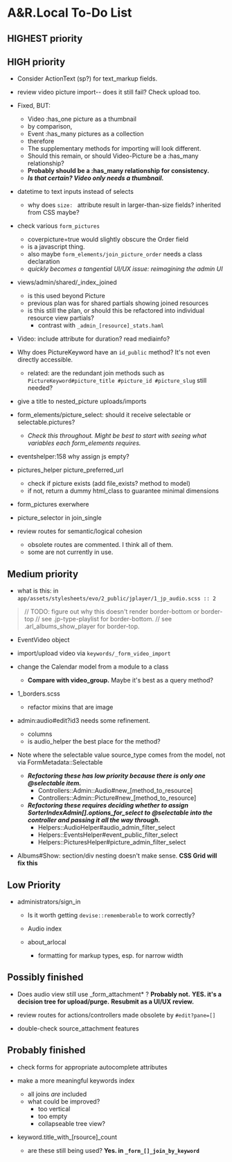 # A&R.Local To-Do List


## HIGHEST priority


## HIGH priority

- Consider ActionText (sp?) for text_markup fields.

- review video picture import-- does it still fail? Check upload too.
- Fixed, BUT:
  - Video :has_one picture as a thumbnail
  -   by comparison,
  - Event :has_many pictures as a collection
  -   therefore
  - The supplementary methods for importing will look different.
  - Should this remain, or should Video-Picture be a :has_many relationship?
  - **Probably should be a :has_many relationship for consistency.**
  - ***Is that certain? Video only needs a thumbnail.***

- datetime to text inputs instead of selects
  - why does `size: ` attribute result in larger-than-size fields? inherited from CSS maybe?

- check various `form_pictures`
  - coverpicture=true would slightly obscure the Order field
  - is a javascript thing.
  - also maybe `form_elements/join_picture_order` needs a class declaration
  - _quickly becomes a tangential UI/UX issue: reimagining the admin UI_

- views/admin/shared/_index_joined
  - is this used beyond Picture
  - previous plan was for shared partials showing joined resources
  - is this still the plan, or should this be refactored into individual resource view partials?
    - contrast with `_admin_[resource]_stats.haml`

- Video: include attribute for duration? read mediainfo?

- Why does PictureKeyword have an `id_public` method? It's not even directly accessible.
  - related: are the redundant join methods such as `PictureKeyword#picture_title #picture_id #picture_slug` still needed?

- give a title to nested_picture uploads/imports

- form_elements/picture_select: should it receive selectable or selectable.pictures?
  - _Check this throughout. Might be best to start with seeing what variables each form_elements requires._

- eventshelper:158 why assign js empty?

- pictures_helper picture_preferred_url
  - check if picture exists (add file_exists? method to model)
  - if not, return a dummy html_class to guarantee minimal dimensions
- form_pictures exerwhere
- picture_selector in join_single

- review routes for semantic/logical cohesion
  - obsolete routes are commented. I think all of them.
  - some are not currently in use.


## Medium priority

- what is this: in `app/assets/stylesheets/evo/2_public/jplayer/1_jp_audio.scss :: 2`
> // TODO: figure out why this doesn't render border-bottom or border-top
> // see .jp-type-playlist for border-bottom.
> // see .arl_albums_show_player for border-top.
>

- EventVideo object

- import/upload video via `keywords/_form_video_import`

- change the Calendar model from a module to a class
  - **Compare with video_group.** Maybe it's best as a query method?

- 1_borders.scss
  - refactor mixins that are image

- admin:audio#edit?id3 needs some refinement.
  - columns
  - is audio_helper the best place for the method?

+ Note where the selectable value source_type comes from the model, not via FormMetadata::Selectable
  - ***Refactoring these has low priority because there is only one @selectable item.***
    - Controllers::Admin::Audio#new_[method_to_resource]
    - Controllers::Admin::Picture#new_[method_to_resource]
  - ***Refactoring these requires deciding whether to assign SorterIndexAdmin[].options_for_select to @selectable into the controller and passing it all the way through.***
    - Helpers::AudioHelper#audio_admin_filter_select
    - Helpers::EventsHelper#event_public_filter_select
    - Helpers::PicturesHelper#picture_admin_filter_select

+ Albums#Show: section/div nesting doesn't make sense. **CSS Grid will fix this**


## Low Priority

- administrators/sign_in
  - Is it worth getting `devise::rememberable` to work correctly?

  - Audio index
  - about_arlocal
    - formatting for markup types, esp. for narrow width


## Possibly finished

- Does audio view still use _form_attachment* ? **Probably not.**
  **YES. it's a decision tree for upload/purge.**
  **Resubmit as a UI/UX review.**

- review routes for actions/controllers made obsolete by `#edit?pane=[]`
- double-check source_attachment features


## Probably finished

- check forms for appropriate autocomplete attributes

- make a more meaningful keywords index
  - all joins _are_ included
  - what could be improved?
    - too vertical
    - too empty
    - collapseable tree view?

- keyword.title_with_[rsource]_count
  - are these still being used? **Yes. in `_form_[]_join_by_keyword`**

